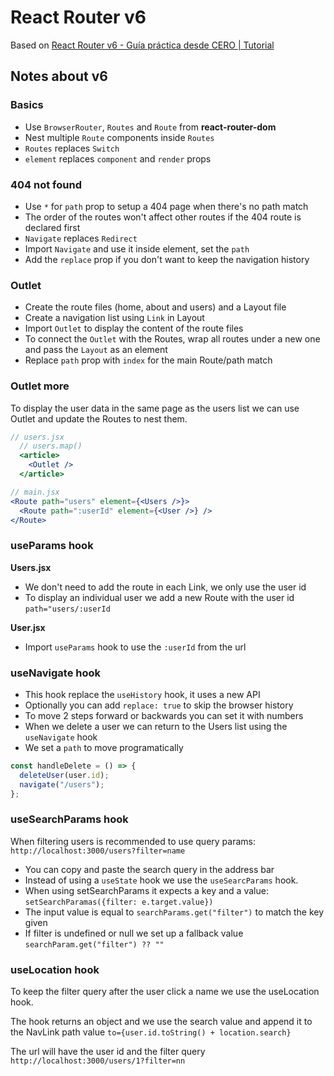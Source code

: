 # React Router v6

Based on [React Router v6 - Guía práctica desde CERO | Tutorial](https://youtu.be/KKXFmzr0nKk)

## Notes about v6

### Basics

- Use `BrowserRouter`, `Routes` and `Route` from **react-router-dom**
- Nest multiple `Route` components inside `Routes`
- `Routes` replaces `Switch`
- `element` replaces `component` and `render` props

### 404 not found

- Use `*` for `path` prop to setup a 404 page when there's no path match
- The order of the routes won't affect other routes if the 404 route is declared first
- `Navigate` replaces `Redirect`
- Import `Navigate` and use it inside element, set the `path`
- Add the `replace` prop if you don't want to keep the navigation history

### Outlet

- Create the route files (home, about and users) and a Layout file
- Create a navigation list using `Link` in Layout
- Import `Outlet` to display the content of the route files
- To connect the `Outlet` with the Routes, wrap all routes under a new one and pass the `Layout` as an element
- Replace `path` prop with `index` for the main Route/path match

### Outlet more

To display the user data in the same page as the users list we can use Outlet and update the Routes to nest them.

```jsx
// users.jsx
  // users.map()
  <article>
    <Outlet />
  </article>

// main.jsx
<Route path="users" element={<Users />}>
  <Route path=":userId" element={<User />} />
</Route>
```

### useParams hook

**Users.jsx**

- We don't need to add the route in each Link, we only use the user id
- To display an individual user we add a new Route with the user id `path="users/:userId`

**User.jsx**

- Import `useParams` hook to use the `:userId` from the url

### useNavigate hook

- This hook replace the `useHistory` hook, it uses a new API
- Optionally you can add `replace: true` to skip the browser history
- To move 2 steps forward or backwards you can set it with numbers
- When we delete a user we can return to the Users list using the `useNavigate` hook
- We set a `path` to move programatically

```jsx
const handleDelete = () => {
  deleteUser(user.id);
  navigate("/users");
};
```

### useSearchParams hook

When filtering users is recommended to use query params: `http://localhost:3000/users?filter=name`

- You can copy and paste the search query in the address bar
- Instead of using a `useState` hook we use the `useSearcParams` hook.
- When using setSearchParams it expects a key and a value: `setSearchParamas({filter: e.target.value})`
- The input value is equal to `searchParams.get("filter")` to match the key given
- If filter is undefined or null we set up a fallback value `searchParam.get("filter") ?? ""`

### useLocation hook

To keep the filter query after the user click a name we use the useLocation hook.

The hook returns an object and we use the search value and append it to the NavLink path value `to={user.id.toString() + location.search}`

The url will have the user id and the filter query `http://localhost:3000/users/1?filter=nn`
